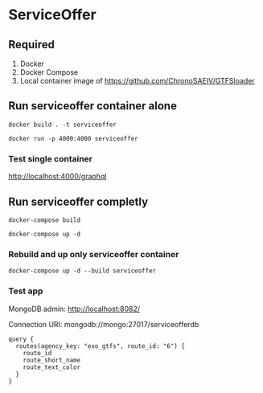 # ServiceOffer

## Required
1. Docker
2. Docker Compose
3. Local container image of https://github.com/ChronoSAEIV/GTFSloader

## Run serviceoffer container alone

`docker build . -t serviceoffer`

`docker run -p 4000:4000 serviceoffer`

### Test single container

<http://localhost:4000/graphql>

## Run serviceoffer completly

`docker-compose build`

`docker-compose up -d`

### Rebuild and up only serviceoffer container

`docker-compose up -d --build serviceoffer`

### Test app

MongoDB admin: <http://localhost:8082/>

Connection URI: mongodb://mongo:27017/serviceofferdb

```
query {
  routes(agency_key: "exo_gtfs", route_id: "6") {
    route_id
    route_short_name
    route_text_color
  }
}
```
